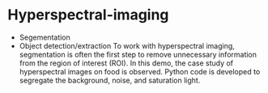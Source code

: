 # Hyperspectral-imaging 
- Segementation 
- Object detection/extraction
  To work with hyperspectral imaging, segmentation is often the first step to remove unnecessary information from the region of interest (ROI).
  In this demo, the case study of hyperspectral images on food is observed. 
  Python code is developed to segregate the background, noise, and saturation light.
